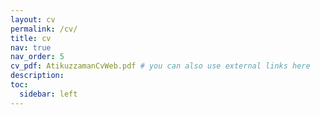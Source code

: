```yaml
---
layout: cv
permalink: /cv/
title: cv
nav: true
nav_order: 5
cv_pdf: AtikuzzamanCvWeb.pdf # you can also use external links here
description: 
toc:
  sidebar: left
---
```

